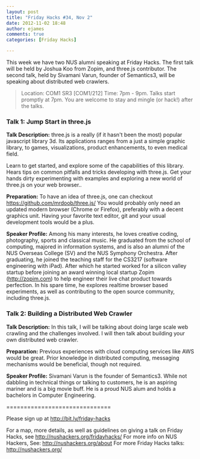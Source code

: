 ```yaml
---
layout: post
title: "Friday Hacks #34, Nov 2"
date: 2012-11-02 18:48
author: ejames
comments: true
categories: [Friday Hacks]

---
```

This week we have two NUS alumni speaking at Friday Hacks. The first talk will be held by Joshua Koo from Zopim, and three.js contributor. The second talk, held by Sivamani Varun, founder of Semantics3, will be speaking about distributed web crawlers.

<blockquote>
Location: COM1 SR3 [COM1/212]
Time: 7pm - 9pm.
Talks start promptly at 7pm. You are welcome to stay and mingle (or hack!) after the talks.
 </blockquote>

<h3>Talk 1: Jump Start in three.js</h3>

<strong>Talk Description:</strong>
three.js is a really (if it hasn't been the most) popular javascript library 3d. Its applications ranges from a just a simple graphic library, to games, visualizations, product enhancements, to even medical field. 
 
Learn to get started, and explore some of the capabilities of this library. Hears tips on common pitfalls and tricks developing with three.js. Get your hands dirty experimenting with examples and exploring a new world of three.js on your web browser..
 
<strong>Preparation:</strong>
To have an idea of three.js, one can checkout https://github.com/mrdoob/three.js/
You would probably only need an updated modern browser (Chrome or Firefox), preferably with a decent graphics unit.
Having your favorite text editor, git and your usual development tools would be a plus.
 
<strong>Speaker Profile:</strong>
Among his many interests, he loves creative coding, photography, sports and classical music. He graduated from the school of computing, majored in information systems, and is also an alumni of the NUS Overseas College (SV) and the NUS Symphony Orchestra. After graduating, he joined the teaching staff for the CS3217 (software engineering with iPad). After which he started worked for a silicon valley startup before joining an award winning local startup Zopim (http://zopim.com) to help engineer their live chat product towards perfection. In his spare time, he explores realtime browser based experiments, as well as contributing to the open source community, including three.js.
 
<h3>Talk 2: Building a Distributed Web Crawler</h3>

<strong>Talk Description:</strong>
In this talk, I will be talking about doing large scale web crawling and the challenges involved. I will then talk about building your own distributed web crawler. 
 
<strong>Preparation:</strong>
Previous experiences with cloud computing services like AWS would be great. Prior knowledge in distributed computing, messaging mechanisms would be beneficial, though not required.

<strong>Speaker Profile:</strong>
Sivamani Varun is the founder of Semantics3. While not dabbling in technical things or talking to customers, he is an aspiring mariner and is a big movie buff. He is a proud NUS alum and holds a bachelors in Computer Engineering.
 
==============================
 
Please sign up at <a href="http://bit.ly/friday-hacks">http://bit.ly/friday-hacks</a>
 
For a map, more details, as well as guidelines on giving a talk on Friday Hacks, see http://nushackers.org/fridayhacks/
For more info on NUS Hackers, See: <a href="/about">http://nushackers.org/about</a>
For more Friday Hacks talks: <a href="/">http://nushackers.org/</a>
